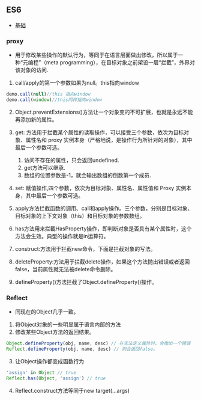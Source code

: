 ## ES6
- [基础](https://es6.ruanyifeng.com/#docs)

### proxy
- 用于修改某些操作的默认行为，等同于在语言层面做出修改，所以属于一种“元编程”（meta programming），在目标对象之前架设一层“拦截”，外界对该对象的访问.

1. call/apply的第一个参数如果为null。this指向window
```javascript
demo.call(null)//this 指向window
demo.call(window)//this同样指向window
```
2. Object.preventExtensions()方法让一个对象变的不可扩展，也就是永远不能再添加新的属性。
3. get: 方法用于拦截某个属性的读取操作，可以接受三个参数，依次为目标对象、属性名和 proxy 实例本身（严格地说，是操作行为所针对的对象），其中最后一个参数可选。
    1. 访问不存在的属性，只会返回undefined.
    2. get方法可以继承.
    3. 数组的位置参数是-1，就会输出数组的倒数第一个成员.

4. set: 赋值操作,四个参数，依次为目标对象、属性名、属性值和 Proxy 实例本身，其中最后一个参数可选。
5. apply方法拦截函数的调用、call和apply操作。三个参数，分别是目标对象、目标对象的上下文对象（this）和目标对象的参数数组。
6. has方法用来拦截HasProperty操作，即判断对象是否具有某个属性时，这个方法会生效。典型的操作就是in运算符。
7. construct:方法用于拦截new命令，下面是拦截对象的写法。
8. deleteProperty:方法用于拦截delete操作，如果这个方法抛出错误或者返回false，当前属性就无法被delete命令删除。
9. defineProperty()方法拦截了Object.defineProperty()操作。

### Reflect
- 同现在的Object几乎一致。

1. 将Object对象的一些明显属于语言内部的方法
2. 修改某些Object方法的返回结果。
```js
Object.defineProperty(obj, name, desc) // 在无法定义属性时，会抛出一个错误
Reflect.defineProperty(obj, name, desc) // 则会返回false。
```
3. 让Object操作都变成函数行为
```js
'assign' in Object // true
Reflect.has(Object, 'assign') // true
```
4. Reflect.construct方法等同于new target(...args)